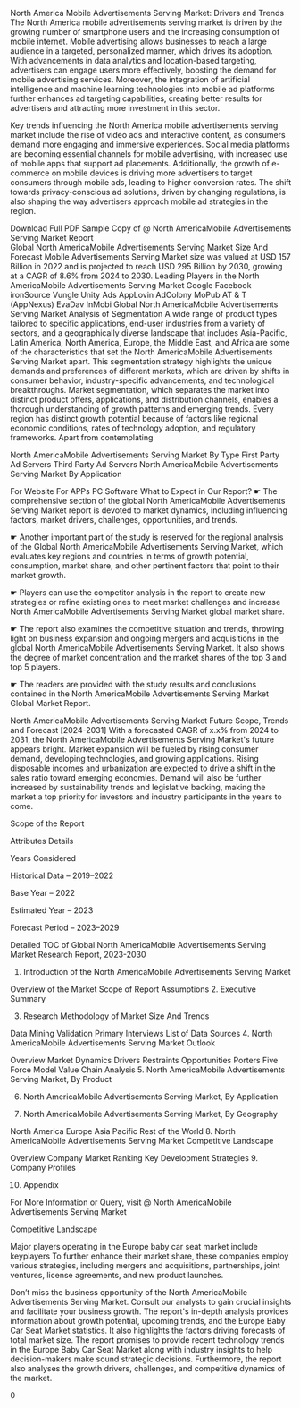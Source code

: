 North America Mobile Advertisements Serving Market: Drivers and Trends
The North America mobile advertisements serving market is driven by the growing number of smartphone users and the increasing consumption of mobile internet. Mobile advertising allows businesses to reach a large audience in a targeted, personalized manner, which drives its adoption. With advancements in data analytics and location-based targeting, advertisers can engage users more effectively, boosting the demand for mobile advertising services. Moreover, the integration of artificial intelligence and machine learning technologies into mobile ad platforms further enhances ad targeting capabilities, creating better results for advertisers and attracting more investment in this sector.

Key trends influencing the North America mobile advertisements serving market include the rise of video ads and interactive content, as consumers demand more engaging and immersive experiences. Social media platforms are becoming essential channels for mobile advertising, with increased use of mobile apps that support ad placements. Additionally, the growth of e-commerce on mobile devices is driving more advertisers to target consumers through mobile ads, leading to higher conversion rates. The shift towards privacy-conscious ad solutions, driven by changing regulations, is also shaping the way advertisers approach mobile ad strategies in the region.

Download Full PDF Sample Copy of @ North AmericaMobile Advertisements Serving Market Report  
Global North AmericaMobile Advertisements Serving Market Size And Forecast
Mobile Advertisements Serving Market size was valued at USD 157 Billion in 2022 and is projected to reach USD 295 Billion by 2030, growing at a CAGR of 8.6% from 2024 to 2030.
Leading Players in the North AmericaMobile Advertisements Serving Market
Google
Facebook
ironSource
Vungle
Unity Ads
AppLovin
AdColony
MoPub
AT & T (AppNexus)
EvaDav
InMobi
Global North AmericaMobile Advertisements Serving Market Analysis of Segmentation
A wide range of product types tailored to specific applications, end-user industries from a variety of sectors, and a geographically diverse landscape that includes Asia-Pacific, Latin America, North America, Europe, the Middle East, and Africa are some of the characteristics that set the North AmericaMobile Advertisements Serving Market apart. This segmentation strategy highlights the unique demands and preferences of different markets, which are driven by shifts in consumer behavior, industry-specific advancements, and technological breakthroughs. Market segmentation, which separates the market into distinct product offers, applications, and distribution channels, enables a thorough understanding of growth patterns and emerging trends. Every region has distinct growth potential because of factors like regional economic conditions, rates of technology adoption, and regulatory frameworks. Apart from contemplating

North AmericaMobile Advertisements Serving Market By Type
First Party Ad Servers
Third Party Ad Servers
North AmericaMobile Advertisements Serving Market By Application

For Website
For APPs
PC Software
What to Expect in Our Report?
☛ The comprehensive section of the global North AmericaMobile Advertisements Serving Market report is devoted to market dynamics, including influencing factors, market drivers, challenges, opportunities, and trends.

☛ Another important part of the study is reserved for the regional analysis of the Global North AmericaMobile Advertisements Serving Market, which evaluates key regions and countries in terms of growth potential, consumption, market share, and other pertinent factors that point to their market growth.

☛ Players can use the competitor analysis in the report to create new strategies or refine existing ones to meet market challenges and increase North AmericaMobile Advertisements Serving Market global market share.

☛ The report also examines the competitive situation and trends, throwing light on business expansion and ongoing mergers and acquisitions in the global North AmericaMobile Advertisements Serving Market. It also shows the degree of market concentration and the market shares of the top 3 and top 5 players.

☛ The readers are provided with the study results and conclusions contained in the North AmericaMobile Advertisements Serving Market Global Market Report.

North AmericaMobile Advertisements Serving Market Future Scope, Trends and Forecast [2024-2031]
With a forecasted CAGR of x.x% from 2024 to 2031, the North AmericaMobile Advertisements Serving Market's future appears bright. Market expansion will be fueled by rising consumer demand, developing technologies, and growing applications. Rising disposable incomes and urbanization are expected to drive a shift in the sales ratio toward emerging economies. Demand will also be further increased by sustainability trends and legislative backing, making the market a top priority for investors and industry participants in the years to come.

Scope of the Report

Attributes Details

Years Considered

Historical Data – 2019–2022

Base Year – 2022

Estimated Year – 2023

Forecast Period – 2023–2029

Detailed TOC of Global North AmericaMobile Advertisements Serving Market Research Report, 2023-2030
1. Introduction of the North AmericaMobile Advertisements Serving Market

Overview of the Market
Scope of Report
Assumptions
2. Executive Summary

3. Research Methodology of Market Size And Trends

Data Mining
Validation
Primary Interviews
List of Data Sources
4. North AmericaMobile Advertisements Serving Market Outlook

Overview
Market Dynamics
Drivers
Restraints
Opportunities
Porters Five Force Model
Value Chain Analysis
5. North AmericaMobile Advertisements Serving Market, By Product

6. North AmericaMobile Advertisements Serving Market, By Application

7. North AmericaMobile Advertisements Serving Market, By Geography

North America
Europe
Asia Pacific
Rest of the World
8. North AmericaMobile Advertisements Serving Market Competitive Landscape

Overview
Company Market Ranking
Key Development Strategies
9. Company Profiles

10. Appendix

For More Information or Query, visit @ North AmericaMobile Advertisements Serving Market

Competitive Landscape

Major players operating in the Europe baby car seat market include keyplayers To further enhance their market share, these companies employ various strategies, including mergers and acquisitions, partnerships, joint ventures, license agreements, and new product launches.

Don’t miss the business opportunity of the North AmericaMobile Advertisements Serving Market. Consult our analysts to gain crucial insights and facilitate your business growth.
The report's in-depth analysis provides information about growth potential, upcoming trends, and the Europe Baby Car Seat Market statistics. It also highlights the factors driving forecasts of total market size. The report promises to provide recent technology trends in the Europe Baby Car Seat Market along with industry insights to help decision-makers make sound strategic decisions. Furthermore, the report also analyses the growth drivers, challenges, and competitive dynamics of the market.

0

 
